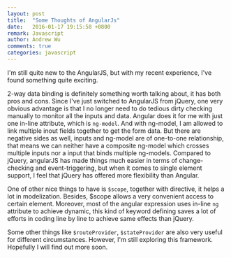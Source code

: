 ```yaml
---
layout: post
title:  "Some Thoughts of AngularJs"
date:   2016-01-17 19:15:58 +0800
remark: Javascript
author: Andrew Wu
comments: true
categories: javascript
---
```


I'm still quite new to the AngularJS, but with my recent experience, I've found something quite exciting.

2-way data binding is definitely something worth talking about, it has both pros and cons. Since I've just switched to 
AngularJS from jQuery, one very obvious advantage is that I no longer need to do tedious dirty checking manually to 
monitor all the inputs and data. Angular does it for me with just one in-line attribute, which is `ng-model`. And with 
ng-model, I am allowed to link multiple inout fields together to get the form data. But there are negative sides as 
well, inputs and ng-model are of one-to-one relationship, that means we can neither have a composite ng-model which 
crosses multiple inputs nor a input that binds multiple ng-models. Compared to jQuery, angularJS has made things 
much easier in terms of change-checking and event-triggering, but when it comes to single element support, I feel that 
jQuery has offered more flexibility than Angular.
 
One of other nice things to have is `$scope`, together with directive, it helps a lot in modelization. Besides, $scope 
allows a very convenient access to certain element. Moreover, most of the angular expression uses in-line `ng` attribute 
to achieve dynamic, this kind of keyword defining saves a lot of efforts in coding line by line to achieve same effects 
than jQuery. 

Some other things like `$routeProvider`, `$stateProvider` are also very useful for different circumstances. However, I'm 
still exploring this framework. Hopefully I will find out more soon.